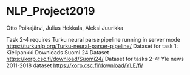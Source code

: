 # NLP_Project2019

Otto Poikajärvi, Julius Hekkala, Aleksi Juurikka

Task 2-4 requires Turku neural parse pipeline running in server mode https://turkunlp.org/Turku-neural-parser-pipeline/
Dataset for task 1: Kielipankki Downloads Suomi 24 Dataset https://korp.csc.fi/download/Suomi24/
Dataset for tasks 2-4: Yle news 2011-2018 dataset https://korp.csc.fi/download/YLE/fi/
